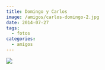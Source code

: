 ```yaml
---
title: Domingo y Carlos
image: /amigos/carlos-domingo-2.jpg
date: 2014-07-27
tags:
  - fotos
categories:
  - amigos
---
```


![](/amigos/carlos-domingo-1.jpg)
